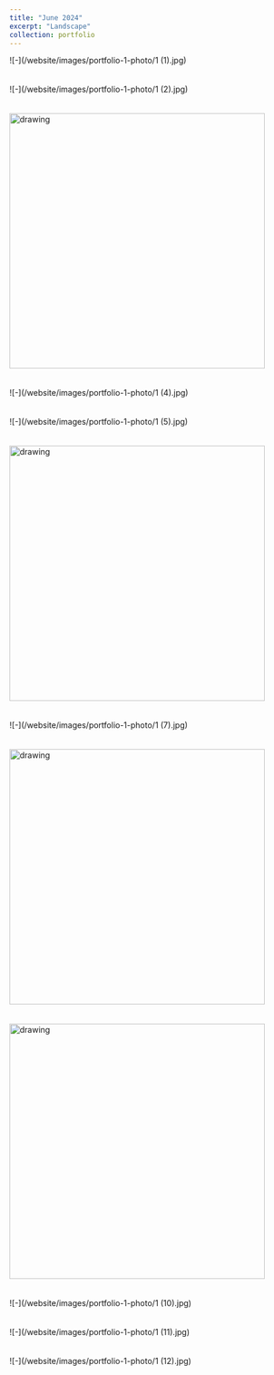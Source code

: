 ```yaml
---
title: "June 2024"
excerpt: "Landscape"
collection: portfolio
---
```



![-](/website/images/portfolio-1-photo/1 (1).jpg)
<br/><br/><br/>
![-](/website/images/portfolio-1-photo/1 (2).jpg)
<br/><br/><br/>
<img src="/website/images/portfolio-1-photo/1 (3).jpg" alt="drawing" width="450"/>
<br/><br/><br/>
![-](/website/images/portfolio-1-photo/1 (4).jpg)
<br/><br/><br/>
![-](/website/images/portfolio-1-photo/1 (5).jpg)
<br/><br/><br/>
<img src="/website/images/portfolio-1-photo/1 (6).jpg" alt="drawing" width="450"/>
<br/><br/><br/>
![-](/website/images/portfolio-1-photo/1 (7).jpg)
<br/><br/><br/>
<img src="/website/images/portfolio-1-photo/1 (8).jpg" alt="drawing" width="450"/>
<br/><br/><br/>
<img src="/website/images/portfolio-1-photo/1 (9).jpg" alt="drawing" width="450"/>
<br/><br/><br/>
![-](/website/images/portfolio-1-photo/1 (10).jpg)
<br/><br/><br/>
![-](/website/images/portfolio-1-photo/1 (11).jpg)
<br/><br/><br/>
![-](/website/images/portfolio-1-photo/1 (12).jpg)